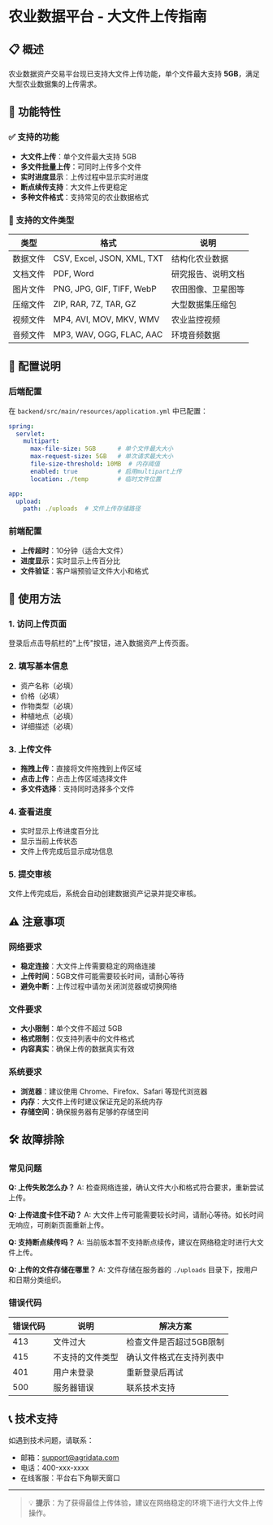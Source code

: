 # 农业数据平台 - 大文件上传指南

## 📋 概述

农业数据资产交易平台现已支持大文件上传功能，单个文件最大支持 **5GB**，满足大型农业数据集的上传需求。

## 🚀 功能特性

### ✅ 支持的功能
- **大文件上传**：单个文件最大支持 5GB
- **多文件批量上传**：可同时上传多个文件
- **实时进度显示**：上传过程中显示实时进度
- **断点续传支持**：大文件上传更稳定
- **多种文件格式**：支持常见的农业数据格式

### 📁 支持的文件类型

| 类型 | 格式 | 说明 |
|------|------|------|
| 数据文件 | CSV, Excel, JSON, XML, TXT | 结构化农业数据 |
| 文档文件 | PDF, Word | 研究报告、说明文档 |
| 图片文件 | PNG, JPG, GIF, TIFF, WebP | 农田图像、卫星图等 |
| 压缩文件 | ZIP, RAR, 7Z, TAR, GZ | 大型数据集压缩包 |
| 视频文件 | MP4, AVI, MOV, MKV, WMV | 农业监控视频 |
| 音频文件 | MP3, WAV, OGG, FLAC, AAC | 环境音频数据 |

## 🔧 配置说明

### 后端配置

在 `backend/src/main/resources/application.yml` 中已配置：

```yaml
spring:
  servlet:
    multipart:
      max-file-size: 5GB      # 单个文件最大大小
      max-request-size: 5GB   # 单次请求最大大小
      file-size-threshold: 10MB  # 内存阈值
      enabled: true           # 启用multipart上传
      location: ./temp        # 临时文件位置

app:
  upload:
    path: ./uploads  # 文件上传存储路径
```

### 前端配置

- **上传超时**：10分钟（适合大文件）
- **进度显示**：实时显示上传百分比
- **文件验证**：客户端预验证文件大小和格式

## 📱 使用方法

### 1. 访问上传页面
登录后点击导航栏的"上传"按钮，进入数据资产上传页面。

### 2. 填写基本信息
- 资产名称（必填）
- 价格（必填）
- 作物类型（必填）
- 种植地点（必填）
- 详细描述（必填）

### 3. 上传文件
- **拖拽上传**：直接将文件拖拽到上传区域
- **点击上传**：点击上传区域选择文件
- **多文件选择**：支持同时选择多个文件

### 4. 查看进度
- 实时显示上传进度百分比
- 显示当前上传状态
- 文件上传完成后显示成功信息

### 5. 提交审核
文件上传完成后，系统会自动创建数据资产记录并提交审核。

## ⚠️ 注意事项

### 网络要求
- **稳定连接**：大文件上传需要稳定的网络连接
- **上传时间**：5GB文件可能需要较长时间，请耐心等待
- **避免中断**：上传过程中请勿关闭浏览器或切换网络

### 文件要求
- **大小限制**：单个文件不超过 5GB
- **格式限制**：仅支持列表中的文件格式
- **内容真实**：确保上传的数据真实有效

### 系统要求
- **浏览器**：建议使用 Chrome、Firefox、Safari 等现代浏览器
- **内存**：大文件上传时建议保证充足的系统内存
- **存储空间**：确保服务器有足够的存储空间

## 🛠️ 故障排除

### 常见问题

**Q: 上传失败怎么办？**
A: 检查网络连接，确认文件大小和格式符合要求，重新尝试上传。

**Q: 上传进度卡住不动？**
A: 大文件上传可能需要较长时间，请耐心等待。如长时间无响应，可刷新页面重新上传。

**Q: 支持断点续传吗？**
A: 当前版本暂不支持断点续传，建议在网络稳定时进行大文件上传。

**Q: 上传的文件存储在哪里？**
A: 文件存储在服务器的 `./uploads` 目录下，按用户和日期分类组织。

### 错误代码

| 错误代码 | 说明 | 解决方案 |
|---------|------|----------|
| 413 | 文件过大 | 检查文件是否超过5GB限制 |
| 415 | 不支持的文件类型 | 确认文件格式在支持列表中 |
| 401 | 用户未登录 | 重新登录后再试 |
| 500 | 服务器错误 | 联系技术支持 |

## 📞 技术支持

如遇到技术问题，请联系：
- 邮箱：support@agridata.com
- 电话：400-xxx-xxxx
- 在线客服：平台右下角聊天窗口

---

> 💡 **提示**：为了获得最佳上传体验，建议在网络稳定的环境下进行大文件上传操作。 
